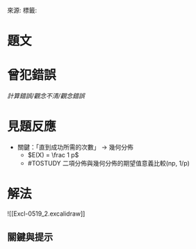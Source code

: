 來源: 
標籤: 

# 題文

# 曾犯錯誤
*計算錯誤/觀念不清/觀念錯誤*

# 見題反應
- 關鍵：「直到成功所需的次數」 -> 幾何分佈
	- $E(X) = \frac 1 p$
	- #TOSTUDY 二項分佈與幾何分佈的期望值意義比較(np, 1/p)

# 解法
![[Excl-0519_2.excalidraw]]

## 關鍵與提示